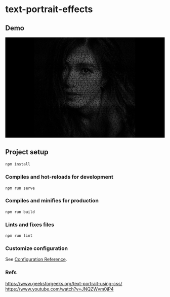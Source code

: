 # text-portrait-effects

## Demo
![エビフライトライアングル](src/assets/demo.jpg)

## Project setup
```
npm install
```

### Compiles and hot-reloads for development
```
npm run serve
```

### Compiles and minifies for production
```
npm run build
```

### Lints and fixes files
```
npm run lint
```

### Customize configuration
See [Configuration Reference](https://cli.vuejs.org/config/).

### Refs
https://www.geeksforgeeks.org/text-portrait-using-css/
https://www.youtube.com/watch?v=JNQZWvm0jP4
